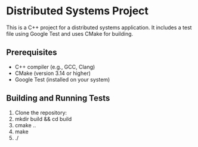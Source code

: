 # Distributed Systems Project

This is a C++ project for a distributed systems application. It includes a test file using Google Test and uses CMake for building.

## Prerequisites
- C++ compiler (e.g., GCC, Clang)
- CMake (version 3.14 or higher)
- Google Test (installed on your system)

## Building and Running Tests
1. Clone the repository:
2. mkdir build && cd build
3. cmake ..
4. make
5. ./<executable>